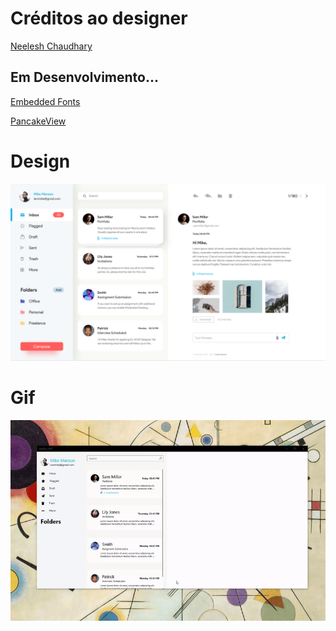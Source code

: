 
# Créditos ao designer 

[ Neelesh Chaudhary ](https://www.linkedin.com/in/nkchaudhary01/)

## Em Desenvolvimento...

[Embedded Fonts](https://devblogs.microsoft.com/xamarin/embedded-fonts-xamarin-forms/)

[PancakeView](https://github.com/sthewissen/Xamarin.Forms.PancakeView)


# Design
<img src="https://github.com/kainaalmeida/MailBox/blob/master/design/Design.PNG"/>


# Gif
<img src="https://github.com/kainaalmeida/MailBox/blob/master/movie/MailBox.gif"/>
